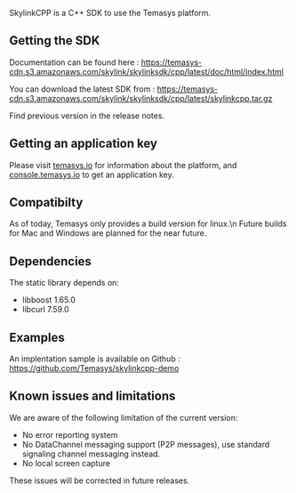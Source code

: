 SkylinkCPP is a C++ SDK to use the Temasys platform.

## Getting the SDK

Documentation can be found here : https://temasys-cdn.s3.amazonaws.com/skylink/skylinksdk/cpp/latest/doc/html/index.html

You can download the latest SDK from : https://temasys-cdn.s3.amazonaws.com/skylink/skylinksdk/cpp/latest/skylinkcpp.tar.gz

Find previous version in the release notes.

## Getting an application key

Please visit [temasys.io](https://temasys.io/) for information about the platform, and [console.temasys.io](https://console.temasys.io/) to get an application key.

## Compatibilty

As of today, Temasys only provides a build version for linux.\n
Future builds for Mac and Windows are planned for the near future.

## Dependencies

The static library depends on:
- libboost 1.65.0
- libcurl 7.59.0

## Examples

An implentation sample is available on Github : https://github.com/Temasys/skylinkcpp-demo

## Known issues and limitations

We are aware of the following limitation of the current version:
- No error reporting system
- No DataChannel messaging support (P2P messages), use standard signaling channel messaging instead.
- No local screen capture

These issues will be corrected in future releases. 
